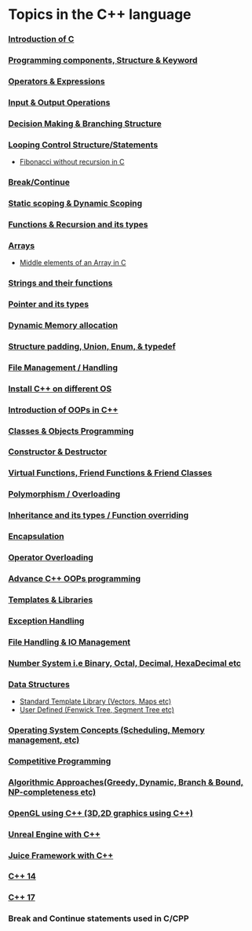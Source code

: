 # Topics in the C++ language

### <a href="https://github.com/girlscript/winter-of-contributing/tree/C_CPP/C_CPP/Introduction%20of%20C">Introduction of C</a>
### <a href="https://github.com/girlscript/winter-of-contributing/tree/C_CPP/C_CPP/Programming%20components%2C%20Structure%20%26%20Keyword">Programming components, Structure & Keyword</a>
### <a href="https://github.com/girlscript/winter-of-contributing/tree/C_CPP/C_CPP/Operators%20%26%20Expressions">Operators & Expressions</a>
### <a href="https://github.com/girlscript/winter-of-contributing/tree/C_CPP/C_CPP/Input%20%26%20Output%20Operations">Input & Output Operations</a>
### <a href="https://github.com/girlscript/winter-of-contributing/tree/C_CPP/C_CPP/Decision%20Making%20%26%20Branching%20Structure">Decision Making & Branching Structure</a>
### <a href="https://github.com/girlscript/winter-of-contributing/tree/C_CPP/C_CPP/Looping%20Control%20Structure%20or%20Statements">Looping Control Structure/Statements
- [Fibonacci without recursion in C](https://github.com/amelia2802/winter-of-contributing/blob/main/C_CPP/Looping%20Control%20Structure%20or%20Statements/fibonacci.c)</a>
### <a href="https://github.com/girlscript/winter-of-contributing/tree/C_CPP/C_CPP/Break%20or%20Continue">Break/Continue </a>
### <a href="https://github.com/girlscript/winter-of-contributing/tree/C_CPP/C_CPP/Static%20scoping%20%26%20Dynamic%20Scoping">Static scoping & Dynamic Scoping</a>
### <a href="https://github.com/girlscript/winter-of-contributing/tree/C_CPP/C_CPP/Functions%20%26%20Recursion%20and%20its%20types">Functions & Recursion and its types</a>
### <a href="https://github.com/girlscript/winter-of-contributing/tree/C_CPP/C_CPP/Arrays">Arrays
- [Middle elements of an Array in C](https://github.com/amelia2802/winter-of-contributing/blob/main/C_CPP/Arrays/middleArray.c)</a>
### <a href="https://github.com/girlscript/winter-of-contributing/tree/C_CPP/C_CPP/Strings%20and%20their%20functions">Strings and their functions</a>
### <a href="https://github.com/girlscript/winter-of-contributing/tree/C_CPP/C_CPP/Pointer%20and%20its%20types">Pointer and its types</a>
### <a href="https://github.com/girlscript/winter-of-contributing/tree/C_CPP/C_CPP/Dynamic%20Memory%20allocation">Dynamic Memory allocation</a>
### <a href="https://github.com/girlscript/winter-of-contributing/tree/C_CPP/C_CPP/Structure%20padding%2C%20Union%2C%20Enum%2C%20%26%20typedef">Structure padding, Union, Enum, & typedef</a>
### <a href="https://github.com/girlscript/winter-of-contributing/tree/C_CPP/C_CPP/File%20Management%20or%20Handling">File Management / Handling</a>
### <a href="https://github.com/girlscript/winter-of-contributing/tree/C_CPP/C_CPP/Install%20C%2B%2B%20on%20different%20OS">Install C++ on different OS </a>
### <a href="https://github.com/girlscript/winter-of-contributing/tree/C_CPP/C_CPP/Introduction%20of%20OOPs%20in%20C%2B%2B">Introduction of OOPs in C++ </a>
### <a href="https://github.com/girlscript/winter-of-contributing/tree/C_CPP/C_CPP/Classes%20%26%20Objects%20Programming">Classes & Objects Programming</a>
### <a href="https://github.com/girlscript/winter-of-contributing/tree/C_CPP/C_CPP/Constructor%20%26%20Destructor">Constructor & Destructor </a>
### <a href="https://github.com/girlscript/winter-of-contributing/tree/C_CPP/C_CPP/Virtual%20Functions%2C%20Friend%20Functions%20%26%20Friend%20Classes">Virtual Functions, Friend Functions & Friend Classes </a>
### <a href="https://github.com/girlscript/winter-of-contributing/tree/C_CPP/C_CPP/Polymorphism%20or%20Overloading">Polymorphism / Overloading </a>
### <a href="https://github.com/girlscript/winter-of-contributing/tree/C_CPP/C_CPP/Inheritance%20and%20its%20types%20or%20Function%20overriding">Inheritance and its types / Function overriding </a>
### <a href="https://github.com/girlscript/winter-of-contributing/tree/C_CPP/C_CPP/Encapsulation">Encapsulation </a>
### <a href="https://github.com/girlscript/winter-of-contributing/tree/C_CPP/C_CPP/Operator%20Overloading">Operator Overloading </a>
### <a href="https://github.com/girlscript/winter-of-contributing/tree/C_CPP/C_CPP/Advance%20C%2B%2B%20OOPs%20programming">Advance C++ OOPs programming </a>
### <a href="https://github.com/girlscript/winter-of-contributing/tree/C_CPP/C_CPP/Templates%20%26%20Libraries">Templates & Libraries </a>
### <a href="https://github.com/girlscript/winter-of-contributing/tree/C_CPP/C_CPP/Exception%20Handling">Exception Handling </a>
### <a href="https://github.com/girlscript/winter-of-contributing/tree/C_CPP/C_CPP/File%20Handling%20%26%20IO%20Management">File Handling & IO Management </a>
### <a href="https://github.com/girlscript/winter-of-contributing/tree/C_CPP/C_CPP/Number%20System%20i.e%20Binary%2C%20Octal%2C%20Decimal%2C%20HexaDecimal%20etc">Number System i.e Binary, Octal, Decimal, HexaDecimal etc </a>
### <a href="https://github.com/girlscript/winter-of-contributing/tree/C_CPP/C_CPP/Data%20Structures">Data Structures </a>

  - <a href="https://github.com/girlscript/winter-of-contributing/tree/C_CPP/C_CPP/Data%20Structures/Standard%20Template%20Library%20(Vectors%2C%20Maps%20etc)">Standard Template Library (Vectors, Maps etc) </a>
  - <a href="https://github.com/girlscript/winter-of-contributing/tree/C_CPP/C_CPP/Data%20Structures/User%20Defined%20(Fenwick%20Tree%2C%20Segment%20Tree%20etc)">User Defined (Fenwick Tree, Segment Tree etc) </a>
  
### <a href="https://github.com/girlscript/winter-of-contributing/tree/C_CPP/C_CPP/Operating%20System%20Concepts%20(Scheduling%2C%20Memory%20management%2C%20etc)">Operating System Concepts (Scheduling, Memory management, etc) </a>
### <a href="https://github.com/girlscript/winter-of-contributing/tree/C_CPP/C_CPP/Competitive%20Programming">Competitive Programming</a>
### <a href="https://github.com/girlscript/winter-of-contributing/tree/C_CPP/C_CPP/Algorithmic%20Approaches(Greedy%2C%20Dynamic%2C%20Branch%20%26%20Bound%2C%20NP-completeness%20etc)">Algorithmic Approaches(Greedy, Dynamic, Branch & Bound, NP-completeness etc) </a>
### <a href="https://github.com/girlscript/winter-of-contributing/tree/C_CPP/C_CPP/OpenGL%20using%20C%2B%2B%20(3D%2C2D%20graphics%20using%20C%2B%2B)">OpenGL using C++ (3D,2D graphics using C++)</a>
### <a href="https://github.com/girlscript/winter-of-contributing/tree/C_CPP/C_CPP/Unreal%20Engine%20with%20C%2B%2B">Unreal Engine with C++ </a>
### <a href="https://github.com/girlscript/winter-of-contributing/tree/C_CPP/C_CPP/Juice%20Framework%20with%20C%2B%2B">Juice Framework with C++ </a>
### <a href="https://github.com/girlscript/winter-of-contributing/tree/C_CPP/C_CPP/C%2B%2B%2014">C++ 14 </a>
### <a href="https://github.com/girlscript/winter-of-contributing/tree/C_CPP/C_CPP/C%2B%2B%2017">C++ 17 </a>

### Break and Continue statements used in C/CPP

